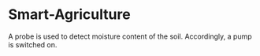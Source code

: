 # Smart-Agriculture
A probe is used to detect moisture content of the soil. Accordingly, a pump is switched on.
